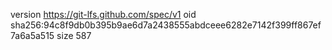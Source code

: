 version https://git-lfs.github.com/spec/v1
oid sha256:94c8f9db0b395b9ae6d7a2438555abdceee6282e7142f399ff867ef7a6a5a515
size 587
